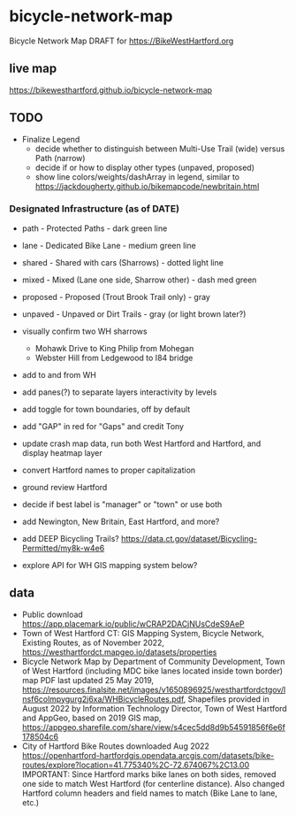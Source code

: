 # bicycle-network-map
Bicycle Network Map DRAFT for https://BikeWestHartford.org

## live map
https://bikewesthartford.github.io/bicycle-network-map

## TODO
- Finalize Legend
  - decide whether to distinguish between Multi-Use Trail (wide) versus Path (narrow)
  - decide if or how to display other types (unpaved, proposed)
  - show line colors/weights/dashArray in legend, similar to https://jackdougherty.github.io/bikemapcode/newbritain.html

### Designated Infrastructure (as of DATE)
  - path - Protected Paths - dark green line
  - lane - Dedicated Bike Lane - medium green line
  - shared - Shared with cars (Sharrows) - dotted light line
  - mixed  - Mixed (Lane one side, Sharrow other) - dash med green
  - proposed - Proposed (Trout Brook Trail only) - gray
  - unpaved - Unpaved or Dirt Trails - gray (or light brown later?)

- visually confirm two WH sharrows
  - Mohawk Drive to King Philip from Mohegan
  - Webster Hill from Ledgewood to I84 bridge

- add to and from WH

- add panes(?) to separate layers interactivity by levels
- add toggle for town boundaries, off by default
- add "GAP" in red for "Gaps" and credit Tony
- update crash map data, run both West Hartford and Hartford, and display heatmap layer
- convert Hartford names to proper capitalization
- ground review Hartford
- decide if best label is "manager" or "town" or use both
- add Newington, New Britain, East Hartford, and more?
- add DEEP Bicycling Trails? https://data.ct.gov/dataset/Bicycling-Permitted/my8k-w4e6
- explore API for WH GIS mapping system below?

## data
- Public download https://app.placemark.io/public/wCRAP2DACjNUsCdeS9AeP
- Town of West Hartford CT: GIS Mapping System, Bicycle Network, Existing Routes, as of November 2022, https://westhartfordct.mapgeo.io/datasets/properties
- Bicycle Network Map by Department of Community Development, Town of West Hartford (including MDC bike lanes located inside town border) map PDF last updated 25 May 2019, https://resources.finalsite.net/images/v1650896925/westhartfordctgov/lnsf6colmpygurg2j6xa/WHBicycleRoutes.pdf, Shapefiles provided in August 2022 by Information Technology Director, Town of West Hartford and AppGeo, based on 2019 GIS map, https://appgeo.sharefile.com/share/view/s4cec5dd8d9b54591856f6e6f178504c6
- City of Hartford Bike Routes downloaded Aug 2022 https://openhartford-hartfordgis.opendata.arcgis.com/datasets/bike-routes/explore?location=41.775340%2C-72.674067%2C13.00  IMPORTANT: Since Hartford marks bike lanes on both sides, removed one side to match West Hartford (for centerline distance). Also changed Hartford column headers and field names to match (Bike Lane to lane, etc.)
